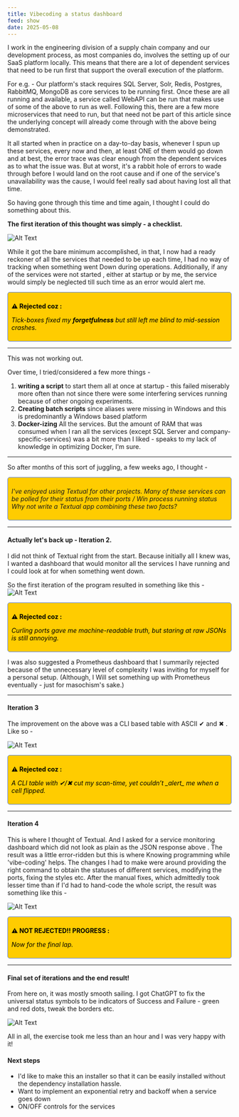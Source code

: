 ```yaml
---
title: Vibecoding a status dashboard
feed: show
date: 2025-05-08
---
```

I work in the engineering division of  a supply chain company and our development process, as most companies do, involves the setting up of our SaaS platform locally. 
This means that there are a lot of dependent services that need to be run first that support the overall execution of the platform. 

For e.g. - 
Our platform's stack requires SQL Server, Solr, Redis, Postgres, RabbitMQ, MongoDB as core services to be running first. 
Once these are all running and available, a service called WebAPI can be run that makes use of some of the above to run as well. 
Following this, there are a few more microservices that need to run, but that need not be part of this article since the underlying concept will already come through with the above being demonstrated. 

It all started when in practice on a day-to-day basis, whenever I spun up these services, every now and then, at least ONE of them would go down and at best, the error trace was clear enough from the dependent services as to what the issue was. 
But at worst, it's a rabbit hole of errors to wade through before I would land on the root cause and if one of the service's unavailability was the cause, I would feel really sad about having lost all that time. 

So having gone through this time and time again, I thought I could do something about this. 

**The first iteration of this thought was simply - a checklist.**

![Alt Text](/assets/img/applications/textual/status/t1.png)

While it got the bare minimum accomplished, in that, I now had a ready reckoner of all the services that needed to be up each time, I had no way of tracking when something went Down during operations. Additionally, if any of the services were not started , either at startup or by me, the service would simply be neglected till such time as an error would alert me. 

<div style="background-color:#ffcc00; border: 0.5px solid #5078f0; padding: 8px; border-radius: 5px; color:black"> <p> <b> ⚠️ Rejected coz :</b> </p> <p></p> <p> <em>Tick-boxes fixed my <b> forgetfulness</b>  but still left me blind to mid-session crashes.</em></p> </div>

---

This was not working out. 

Over time, I tried/considered a few more things - 
<ol>
<li> <b>writing a script</b> to start them all at once at startup - this failed miserably more often than not since there were some interfering services running because of other ongoing experiments.</li>
<li> <b>Creating batch scripts</b> since aliases were missing in Windows and this is predominantly a Windows based platform</li>
<li> <b>Docker-izing</b> All the services. But the amount of RAM that was consumed when I ran all the services (except SQL Server and company-specific-services) was a bit more than I liked - speaks to my lack of knowledge in optimizing Docker, I'm sure.</li>
</ol>

---
So after months of this sort of juggling, a few weeks ago, I thought - 

<div style="background-color:#ffcc00; border: 0.5px solid #5078f0; padding: 8px; border-radius: 5px; color:mustard"> <p> </p> <p></p> <p> <em>I've enjoyed using Textual for other projects. 
Many of these services can be polled for their status from their ports / Win process running status
Why not write a Textual app combining these two facts?</em></p> </div>

---

#### Actually let's back up - Iteration 2. 

I did not think of Textual right from the start. Because initially all I knew was, I wanted a dashboard that would monitor all the services I have running and I could look at for when something went down. 

So the first iteration of the program resulted in something like this - 
![Alt Text](/assets/img/applications/textual/status/t2.png)

<div style="background-color:#ffcc00; border: 0.5px solid #5078f0; padding: 8px; border-radius: 5px; color:black"> <p> <b> ⚠️ Rejected coz :</b> </p> <p></p> <p> <em>Curling ports gave me machine-readable truth, but staring at raw JSONs is still annoying. </em></p> </div>


I was also suggested a Prometheus dashboard that I summarily rejected because of the unnecessary level of complexity I was inviting for myself for a personal setup. (Although, I Will set something up with Prometheus eventually - just for masochism's sake.)

---

####  Iteration 3

The improvement on the above was a CLI based table with ASCII ✔ and ✖ . Like so - 

![Alt Text](/assets/img/applications/textual/status/t3.png)

<div style="background-color:#ffcc00; border: 0.5px solid #5078f0; padding: 8px; border-radius: 5px; color:black"> <p> <b> ⚠️ Rejected coz :</b> </p> <p></p> <p> <em>A CLI table with ✔/✖ cut my scan-time, yet couldn’t _alert_ me when a cell flipped.</em></p> </div>


---
####  Iteration 4

This is where I thought of Textual. And I asked for a service monitoring dashboard which did not look as plain as the JSON response above . The result was a little error-ridden but this is where Knowing programming while 'vibe-coding' helps. 
The changes I had to make were around providing the right command to obtain the statuses of different services, modifying the ports, fixing the styles etc. 
After the  manual fixes, which admittedly took lesser time than if I'd had to hand-code the whole script, the result was something like this - 

![Alt Text](/assets/img/applications/textual/status/t4.png)

<div style="background-color:#ffcc00; border: 0.5px solid #5078f0; padding: 8px; border-radius: 5px; color:black"> <p> <b> ⚠️ NOT REJECTED!! PROGRESS  :</b> </p> <p></p> <p> <em>Now for the final lap. </em></p> </div>

---
#### Final set of iterations and the end result!

From here on, it was mostly smooth sailing. 
I got ChatGPT to fix the universal status symbols to be indicators of Success and Failure - green and red dots, tweak the borders etc. 


![Alt Text](/assets/img/applications/textual/status/t5.png)

All in all, the exercise took me less than an hour and I was very happy with it!


#### Next steps 

- I'd like to make this an installer so that it can be easily installed without the dependency installation hassle. 
- Want to implement an exponential retry and backoff when a service goes down
- ON/OFF controls for the services
	